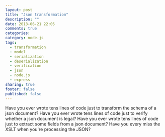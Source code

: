 ```yaml
---
layout: post
title: "Json transformation"
description: ""
date: 2013-06-21 22:05
comments: true
categories: 
category: node.js
tags: 
  - transformation
  - model
  - serialization
  - deserialization
  - verification
  - json
  - node.js
  - express
sharing: true
footer: false
published: false
---
```


Have you ever wrote tens lines of code just to transform the schema of a json document?
Have you ever wrote tens lines of code just to verify whether a json document is legal?
Have you ever wrote tens lines of code just to extract some fields from a json document?
Have you every miss the XSLT when you're processing the JSON?


